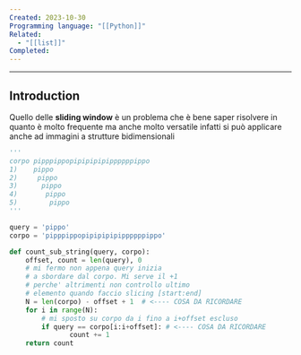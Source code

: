 ```yaml
---
Created: 2023-10-30
Programming language: "[[Python]]"
Related:
  - "[[list]]"
Completed:
---
```

---
## Introduction
Quello delle **sliding window** è un problema che è bene saper risolvere in quanto è molto frequente ma anche molto versatile infatti si può applicare anche ad immagini a strutture bidimensionali

```python
'''
corpo pipppippopipipipipippppppippo
1)    pippo
2)     pippo
3)      pippo
4)       pippo
5)        pippo
'''

query = 'pippo'
corpo = 'pipppippopipipipipippppppippo'

def count_sub_string(query, corpo):
    offset, count = len(query), 0
    # mi fermo non appena query inizia
    # a sbordare dal corpo. Mi serve il +1
    # perche' altrimenti non controllo ultimo
    # elemento quando faccio slicing [start:end]
    N = len(corpo) - offset + 1  # <---- COSA DA RICORDARE
    for i in range(N):
        # mi sposto su corpo da i fino a i+offset escluso
        if query == corpo[i:i+offset]: # <---- COSA DA RICORDARE
               count += 1
    return count
```